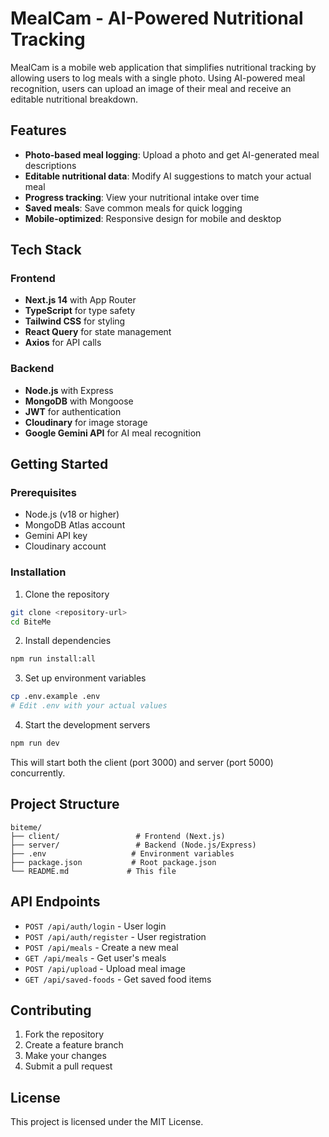 # MealCam - AI-Powered Nutritional Tracking

MealCam is a mobile web application that simplifies nutritional tracking by allowing users to log meals with a single photo. Using AI-powered meal recognition, users can upload an image of their meal and receive an editable nutritional breakdown.

## Features

- **Photo-based meal logging**: Upload a photo and get AI-generated meal descriptions
- **Editable nutritional data**: Modify AI suggestions to match your actual meal
- **Progress tracking**: View your nutritional intake over time
- **Saved meals**: Save common meals for quick logging
- **Mobile-optimized**: Responsive design for mobile and desktop

## Tech Stack

### Frontend
- **Next.js 14** with App Router
- **TypeScript** for type safety
- **Tailwind CSS** for styling
- **React Query** for state management
- **Axios** for API calls

### Backend
- **Node.js** with Express
- **MongoDB** with Mongoose
- **JWT** for authentication
- **Cloudinary** for image storage
- **Google Gemini API** for AI meal recognition

## Getting Started

### Prerequisites
- Node.js (v18 or higher)
- MongoDB Atlas account
- Gemini API key
- Cloudinary account

### Installation

1. Clone the repository
```bash
git clone <repository-url>
cd BiteMe
```

2. Install dependencies
```bash
npm run install:all
```

3. Set up environment variables
```bash
cp .env.example .env
# Edit .env with your actual values
```

4. Start the development servers
```bash
npm run dev
```

This will start both the client (port 3000) and server (port 5000) concurrently.

## Project Structure

```
biteme/
├── client/                 # Frontend (Next.js)
├── server/                 # Backend (Node.js/Express)
├── .env                   # Environment variables
├── package.json           # Root package.json
└── README.md             # This file
```

## API Endpoints

- `POST /api/auth/login` - User login
- `POST /api/auth/register` - User registration
- `POST /api/meals` - Create a new meal
- `GET /api/meals` - Get user's meals
- `POST /api/upload` - Upload meal image
- `GET /api/saved-foods` - Get saved food items

## Contributing

1. Fork the repository
2. Create a feature branch
3. Make your changes
4. Submit a pull request

## License

This project is licensed under the MIT License.
